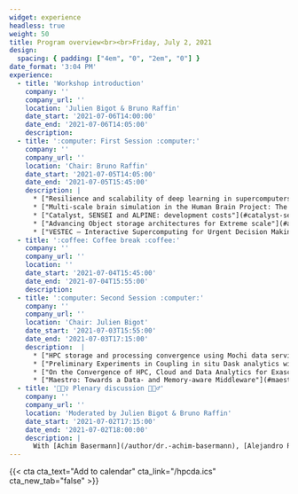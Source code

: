 ```yaml
---
widget: experience
headless: true
weight: 50
title: Program overview<br><br>Friday, July 2, 2021
design:
  spacing: { padding: ["4em", "0", "2em", "0"] }
date_format: '3:04 PM'
experience:
  - title: 'Workshop introduction'
    company: ''
    company_url: ''
    location: 'Julien Bigot & Bruno Raffin'
    date_start: '2021-07-06T14:00:00'
    date_end: '2021-07-06T14:05:00'
    description: 
  - title: ':computer: First Session :computer:'
    company: ''
    company_url: ''
    location: 'Chair: Bruno Raffin'
    date_start: '2021-07-05T14:05:00'
    date_end: '2021-07-05T15:45:00'
    description: |
      * ["Resilience and scalability of deep learning in supercomputers"](#resilience-and-scalability-of-deep-learning-in-supercomputers) by [Leonardo Bautista Gomez](/author/dr.-leonardo-bautista-gomez).
      * ["Multi-scale brain simulation in the Human Brain Project: The EBRAINS in-transit simulation and analysis infrastructure"](#multi-scale-brain-simulation-in-the-human-brain-project-the-ebrains-in-transit-simulation-and-analysis-infrastructure) by [Wouter Klijn](/author/wouter-klijn).
      * ["Catalyst, SENSEI and ALPINE: development costs"](#catalyst-sensei-and-alpine-development-costs) by [Charles Gueunet](/author/dr.-charles-gueunet).
      * ["Advancing Object storage architectures for Extreme scale"](#advancing-object-storage-architectures-for-extreme-scale) by [Sai Narasimhamurthy](/author/dr.-sai-narasimhamurthy).
      * ["VESTEC – Interactive Supercomputing for Urgent Decision Making"](#vestec--interactive-supercomputing-for-urgent-decision-making) by [Achim Basermann](/author/dr.-achim-basermann).
  - title: ':coffee: Coffee break :coffee:'
    company: ''
    company_url: ''
    location: ''
    date_start: '2021-07-04T15:45:00'
    date_end: '2021-07-04T15:55:00'
    description: 
  - title: ':computer: Second Session :computer:'
    company: ''
    company_url: ''
    location: 'Chair: Julien Bigot'
    date_start: '2021-07-03T15:55:00'
    date_end: '2021-07-03T17:15:00'
    description:  |
      * ["HPC storage and processing convergence using Mochi data services"](#hpc-storage-and-processing-convergence-using-mochi-data-services) by [Matthieu Dorier](/author/dr.-matthieu-dorier/).
      * ["Preliminary Experiments in Coupling in situ Dask analytics with MPI Simulations"](#preliminary-experiments-in-coupling-in-situ-dask-analytics-with-mpi-simulations) by [Amal Gueroudji](/author/amal-gueroudji).
      * ["On the Convergence of HPC, Cloud and Data Analytics for Exascale Weather Forecasting - ECMWF Present and Future"](#on-the-convergence-of-hpc-cloud-and-data-analytics-for-exascale-weather-forecasting---ecmwf-present-and-future) by [Tiago Quintino](/author/dr.-tiago-quintino).
      * ["Maestro: Towards a Data- and Memory-aware Middleware"](#maestro-towards-a-data--and-memory-aware-middleware) by [Dirk Pleiter](/author/prof.-dr.-dirk-pleiter).
  - title: '🙋🏾‍♀️ Plenary discussion 🙋🏻‍♂️' 
    company: ''
    company_url: ''
    location: 'Moderated by Julien Bigot & Bruno Raffin'
    date_start: '2021-07-02T17:15:00'
    date_end: '2021-07-02T18:00:00'
    description: |
      With [Achim Basermann](/author/dr.-achim-basermann), [Alejandro Ribes](/author/dr.-alejandro-ribes), [Amal Gueroudji](/author/amal-gueroudji), [Bruno Raffin](/author/dr.-bruno-raffin), [Charles Gueunet](/author/dr.-charles-gueunet), [Dirk Pleiter](/author/prof.-dr.-dirk-pleiter), [Julien Bigot](/author/dr.-julien-bigot), [Leonardo Bautista Gomez](/author/dr.-leonardo-bautista-gomez), [Matthieu Dorier](/author/dr.-matthieu-dorier), [Sai Narasimhamurthy](/author/dr.-sai-narasimhamurthy), [Tiago Quintino](/author/dr.-tiago-quintino), [Virginie Grandgirard](/author/dr.-virginie-grandgirard) & [Wouter Klijn](/author/wouter-klijn)
---
```


{{< cta cta_text="<i class='fas fa-calendar-plus  pr-1 fa-fw'></i>Add to calendar" cta_link="/hpcda.ics" cta_new_tab="false" >}}



